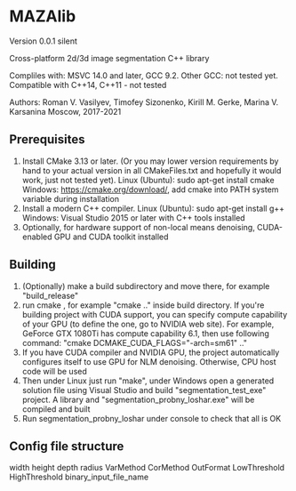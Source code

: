 # MAZAlib

Version 0.0.1 silent

Cross-platform 2d/3d image segmentation C++ library

Compliles with: MSVC 14.0 and later, GCC 9.2. Other GCC: not tested yet.
Compatible with C++14, C++11 - not tested

Authors: Roman V. Vasilyev, Timofey Sizonenko, Kirill M. Gerke, Marina V. Karsanina
Moscow, 2017-2021

## Prerequisites

1. Install CMake 3.13 or later. (Or you may lower version requirements by hand to your actual version in all CMakeFiles.txt and hopefully it would work, just not tested yet).
Linux (Ubuntu): sudo apt-get install cmake
Windows: https://cmake.org/download/, add cmake into PATH system variable during installation
2. Install a modern C++ compiler.
Linux (Ubuntu): sudo apt-get install g++
Windows: Visual Studio 2015 or later with C++ tools installed
3. Optionally, for hardware support of non-local means denoising, CUDA-enabled GPU and CUDA toolkit installed


## Building

1. (Optionally) make a build subdirectory and move there, for example "build_release"
2. run cmake <relative path to project>, for example "cmake .." inside build directory. If you're building project with CUDA support, you can specify compute capability of your GPU (to define the one, go to NVIDIA web site). For example, GeForce GTX 1080Ti has compute capability 6.1, then use following command: "cmake DCMAKE_CUDA_FLAGS="-arch=sm61" .."
3. If you have CUDA compiler and NVIDIA GPU, the project automatically configures itself to use GPU for NLM denoising. Otherwise, CPU host code will be used
4. Then under Linux just run "make", under Windows open a generated solution file using Visual Studio and build "segmentation_test_exe" project. A library and "segmentation_probny_loshar.exe" will be compiled and built
5. Run segmentation_probny_loshar under console to check that all is OK


## Config file structure

width height depth
radius VarMethod CorMethod OutFormat
LowThreshold HighThreshold
binary_input_file_name
